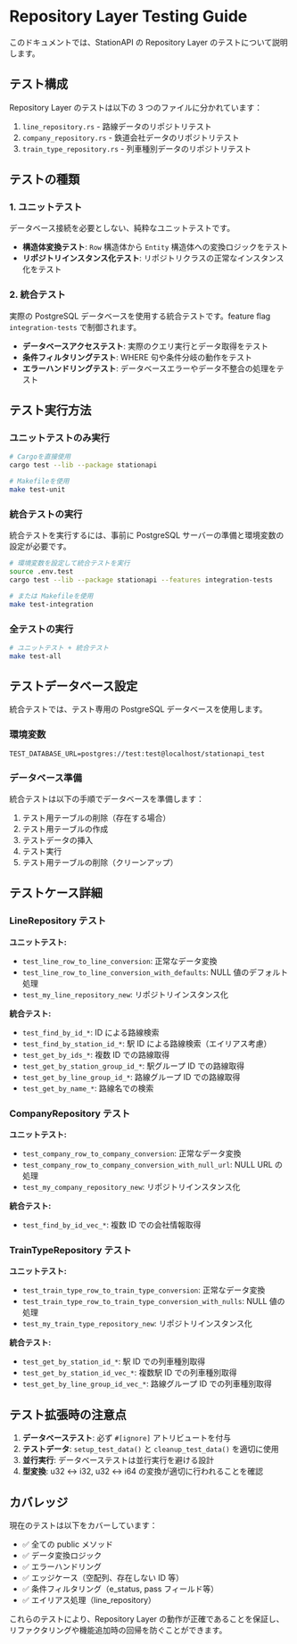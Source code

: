 # Repository Layer Testing Guide

このドキュメントでは、StationAPI の Repository Layer のテストについて説明します。

## テスト構成

Repository Layer のテストは以下の 3 つのファイルに分かれています：

1. `line_repository.rs` - 路線データのリポジトリテスト
2. `company_repository.rs` - 鉄道会社データのリポジトリテスト
3. `train_type_repository.rs` - 列車種別データのリポジトリテスト

## テストの種類

### 1. ユニットテスト

データベース接続を必要としない、純粋なユニットテストです。

- **構造体変換テスト**: `Row` 構造体から `Entity` 構造体への変換ロジックをテスト
- **リポジトリインスタンス化テスト**: リポジトリクラスの正常なインスタンス化をテスト

### 2. 統合テスト

実際の PostgreSQL データベースを使用する統合テストです。feature flag `integration-tests` で制御されます。

- **データベースアクセステスト**: 実際のクエリ実行とデータ取得をテスト
- **条件フィルタリングテスト**: WHERE 句や条件分岐の動作をテスト
- **エラーハンドリングテスト**: データベースエラーやデータ不整合の処理をテスト

## テスト実行方法

### ユニットテストのみ実行

```bash
# Cargoを直接使用
cargo test --lib --package stationapi

# Makefileを使用
make test-unit
```

### 統合テストの実行

統合テストを実行するには、事前に PostgreSQL サーバーの準備と環境変数の設定が必要です。

```bash
# 環境変数を設定して統合テストを実行
source .env.test
cargo test --lib --package stationapi --features integration-tests

# または Makefileを使用
make test-integration
```

### 全テストの実行

```bash
# ユニットテスト + 統合テスト
make test-all
```

## テストデータベース設定

統合テストでは、テスト専用の PostgreSQL データベースを使用します。

### 環境変数

```
TEST_DATABASE_URL=postgres://test:test@localhost/stationapi_test
```

### データベース準備

統合テストは以下の手順でデータベースを準備します：

1. テスト用テーブルの削除（存在する場合）
2. テスト用テーブルの作成
3. テストデータの挿入
4. テスト実行
5. テスト用テーブルの削除（クリーンアップ）

## テストケース詳細

### LineRepository テスト

**ユニットテスト:**

- `test_line_row_to_line_conversion`: 正常なデータ変換
- `test_line_row_to_line_conversion_with_defaults`: NULL 値のデフォルト処理
- `test_my_line_repository_new`: リポジトリインスタンス化

**統合テスト:**

- `test_find_by_id_*`: ID による路線検索
- `test_find_by_station_id_*`: 駅 ID による路線検索（エイリアス考慮）
- `test_get_by_ids_*`: 複数 ID での路線取得
- `test_get_by_station_group_id_*`: 駅グループ ID での路線取得
- `test_get_by_line_group_id_*`: 路線グループ ID での路線取得
- `test_get_by_name_*`: 路線名での検索

### CompanyRepository テスト

**ユニットテスト:**

- `test_company_row_to_company_conversion`: 正常なデータ変換
- `test_company_row_to_company_conversion_with_null_url`: NULL URL の処理
- `test_my_company_repository_new`: リポジトリインスタンス化

**統合テスト:**

- `test_find_by_id_vec_*`: 複数 ID での会社情報取得

### TrainTypeRepository テスト

**ユニットテスト:**

- `test_train_type_row_to_train_type_conversion`: 正常なデータ変換
- `test_train_type_row_to_train_type_conversion_with_nulls`: NULL 値の処理
- `test_my_train_type_repository_new`: リポジトリインスタンス化

**統合テスト:**

- `test_get_by_station_id_*`: 駅 ID での列車種別取得
- `test_get_by_station_id_vec_*`: 複数駅 ID での列車種別取得
- `test_get_by_line_group_id_vec_*`: 路線グループ ID での列車種別取得

## テスト拡張時の注意点

1. **データベーステスト**: 必ず `#[ignore]` アトリビュートを付与
2. **テストデータ**: `setup_test_data()` と `cleanup_test_data()` を適切に使用
3. **並行実行**: データベーステストは並行実行を避ける設計
4. **型変換**: u32 ↔ i32, u32 ↔ i64 の変換が適切に行われることを確認

## カバレッジ

現在のテストは以下をカバーしています：

- ✅ 全ての public メソッド
- ✅ データ変換ロジック
- ✅ エラーハンドリング
- ✅ エッジケース（空配列、存在しない ID 等）
- ✅ 条件フィルタリング（e_status, pass フィールド等）
- ✅ エイリアス処理（line_repository）

これらのテストにより、Repository Layer の動作が正確であることを保証し、リファクタリングや機能追加時の回帰を防ぐことができます。
